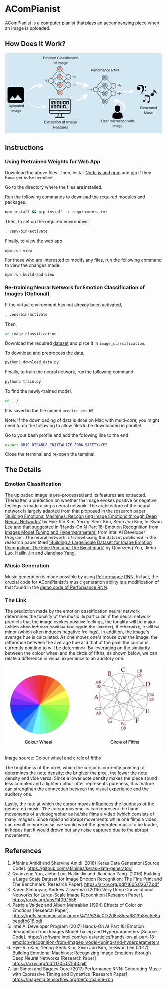 # AComPianist
AComPianist is a computer pianist that plays an accompanying piece when an image is uploaded.

How Does It Work? 
-----------------
![Infographic](/images/infographic.png)

Instructions
------------
### Using Pretrained Weights for Web App
Download the above files. Then, install [Node.js and npm](https://nodejs.org/en/download/) and [pip](https://pip.pypa.io/en/stable/installing/) if they have yet to be installed. 

Go to the directory where the files are installed.

Run the following commands to download the required modules and packages.

```bash
npm install && pip install -r requirements.txt
```

Then, to set up the required environment

```bash
. venv/bin/activate
```

Finally, to view the web app

```bash
npm run view
```

For those who are interested to modify any files, run the following command to view the changes made.

```bash
npm run build-and-view
```
### Re-training Neural Network for Emotion Classification of Images (Optional) 

If the virtual environment has not already been activated,

```bash 
. venv/bin/activate
```

Then, 

```bash
cd image_classification
```

Download the required [dataset](http://www.cs.rochester.edu/u/qyou/deepemotion/) and place it in `image_classification`.

To download and preprocess the data,

```bash
python3 download_data.py
```

Finally, to train the neural network, run the following command

```bash
python3 train.py
```

To find the newly-trained model, 
```bash
cd ../
```
It is saved in the file named `predict_emo.h5`.

Note: If the downloading of data is done on Mac with multi-core, you might need to do the following to allow files to be downloaded in parallel.

Go to your bash profile and add the following line to the end

```bash
export OBJC_DISABLE_INITIALIZE_FORK_SAFETY=YES
```

Close the terminal and re-open the terminal.


The Details
-----------
### Emotion Classification
The uploaded image is pre-processed and its features are extracted. Thereafter, a prediction on whether the image evokes positive or negative feelings is made using a neural network. The architecture of the neural network is largely adapted from that proposed in the research paper ['Building Emotional Machines: Recognising Image Emotions through Deep Neural Networks'](https://arxiv.org/pdf/1705.07543.pdf) by Hye-Rin Kim, Yeong-Seok Kim, Seon Joo Kim, In-Kwon Lee and that suggested in ['Hands-On AI Part 18: Emotion Recognition from Images Model Tuning and Hyperparameters'](https://software.intel.com/en-us/articles/hands-on-ai-part-18-emotion-recognition-from-images-model-tuning-and-hyperparameters) from Intel AI Developer Program. The neural network is trained using the dataset published in the research paper titled ['Building a Large Scale Dataset for Image Emotion Recognition: The Fine Print and The Benchmark'](https://arxiv.org/pdf/1605.02677.pdf) by Quanzeng You, Jiebo Luo, Hailin Jin and Jianchao Yang. 

### Music Generation
Music generation is made possible by using [Performance RNN](https://magenta.tensorflow.org/performance-rnn). In fact, the crucial code for AComPianist's music generation ability is a modification of that found in the [demo code of Performance RNN](https://github.com/tensorflow/magenta-demos/tree/master/performance_rnn). 

### The Link
The prediction made by the emotion classification neural network determines the tonality of the music. In particular, if the neural network predicts that the image evokes positive feelings, the tonality will be major (which often induces positive feelings in the listener); if otherwise, it will be minor (which often induces negative feelings). In addition, the image's average hue is calculated. As one moves one's mouse over the image, the difference between the average hue and that of the pixel the cursor is currently pointing to will be determined. By leveraging on the similarity between the colour wheel and the circle of fifths, as shown below, we can relate a difference in visual experience to an auditory one. 

![Colour wheel and circle of fifths](/images/circles.png)

Image source: [Colour wheel](https://pixabay.com/vectors/rainbow-colors-circle-color-spectrum-154569/) and [circle of fifths](https://www.flickr.com/photos/ethanhein/6190222353)

The brightness of the pixel, which the cursor is currently pointing to, determines the note density: the brighter the pixel, the lower the note density and vice versa. Since a lower note density makes the piece sound less complex and a lighter colour often represents pureness, this feature can strengthen the connection between the visual experience and the auditory one.  

Lastly, the rate at which the cursor moves influences the loudness of the generated music. The cursor movements can represent the hand movements of a videographer as he/she films a video (which consists of many images). Since rapid and abrupt movements while one films a video, can result in more noise, we would want the generated music to be louder, in hopes that it would drown out any noise captured due to the abrupt movements.


References
----------
1. Afshine Amidi and Shervine Amidi (2018) Keras Data Generator [Source Code]. https://github.com/afshinea/keras-data-generator/
2. Quanzeng You, Jiebo Luo, Hailin Jin and Jianchao Yang. (2016) Building a Large Scale Dataset for Image Emotion Recognition: The Fine Print and The Benchmark [Research Paper]. https://arxiv.org/pdf/1605.02677.pdf
3. Karen Simonyan, Andrew Zisserman (2015) Very Deep Convolutional Networks for Large-Scale Image Recognition [Research Paper]. https://arxiv.org/abs/1409.1556
4. Patricia Valdez and Albert Mehrabian (1994) Effects of Color on Emotions [Research Paper]. https://pdfs.semanticscholar.org/4711/624c0f72d8c85ea6813b8ec5e8abeedfb616.pdf
5. Intel AI Developer Program (2017) Hands-On AI Part 18: Emotion Recognition from Images Model Tuning and Hyperparameters [Source Code]. https://software.intel.com/en-us/articles/hands-on-ai-part-18-emotion-recognition-from-images-model-tuning-and-hyperparameters
6. Hye-Rin Kim, Yeong-Seok Kim, Seon Joo Kim, In-Kwon Lee (2017) Building Emotional Machines: Recognizing Image Emotions through Deep Neural Networks [Research Paper] https://arxiv.org/pdf/1705.07543.pdf
7. Ian Simon and Sageev Oore (2017) Performance RNN: Generating Music with Expressive Timing and Dynamics [Research Paper] https://magenta.tensorflow.org/performance-rnn
